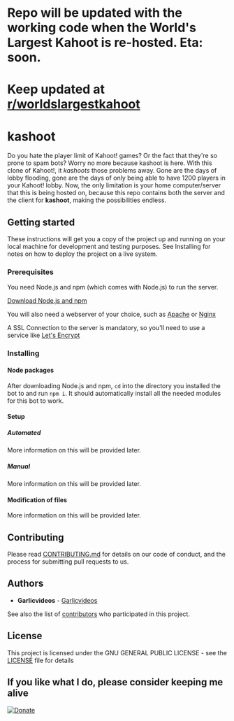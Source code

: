 # Repo will be updated with the working code when the World's Largest Kahoot is re-hosted. Eta: soon.
# Keep updated at [r/worldslargestkahoot](https://reddit.com/r/worldslargestkahoot)

# kashoot

Do you hate the player limit of Kahoot! games? Or the fact that they're so prone to spam bots?
Worry no more because kashoot is here. With this clone of Kahoot!, it _kashoots_ those problems away. Gone are the days of lobby flooding, gone are the days of only being able to have 1200 players in your Kahoot! lobby. Now, the only limitation is your home computer/server that this is being hosted on, because this repo contains both the server and the client for **kashoot**, making the possibilities endless.

## Getting started

These instructions will get you a copy of the project up and running on your local machine for development and testing purposes. See Installing for notes on how to deploy the project on a live system.

### Prerequisites

You need Node.js and npm (which comes with Node.js) to run the server.

[Download Node.js and npm](https://nodejs.org/en/)

You will also need a webserver of your choice, such as [Apache](https://www.apache.org/) or [Nginx](https://www.nginx.com/)

A SSL Connection to the server is mandatory, so you'll need to use a service like [Let's Encrypt](https://letsencrypt.org/)

### Installing
#### Node packages

After downloading Node.js and npm, `cd` into the directory you installed the bot to and run `npm i`. It should automatically install all the needed modules for this bot to work.

#### Setup
##### Automated

More information on this will be provided later.

##### Manual

More information on this will be provided later.

#### Modification of files

More information on this will be provided later.

## Contributing

Please read [CONTRIBUTING.md](CONTRIBUTING.md) for details on our code of conduct, and the process for submitting pull requests to us.

## Authors

* **Garlicvideos** - [Garlicvideos](https://github.com/Garlicvideos)

See also the list of [contributors](https://github.com/Garlicvideos/reddits-nightmare/contributors) who participated in this project.

## License

This project is licensed under the GNU GENERAL PUBLIC LICENSE - see the [LICENSE](LICENSE) file for details

## If you like what I do, please consider keeping me alive

[![Donate](https://img.shields.io/badge/Donate-PayPal-green.svg)](http://paypal.me/Garlicvideos)
